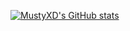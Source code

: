 [![MustyXD's GitHub stats](https://github-readme-stats.vercel.app/api?username=mustyxd)](https://github.com/mustyxd/github-readme-stats)
